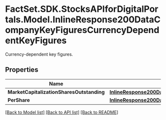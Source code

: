 # FactSet.SDK.StocksAPIforDigitalPortals.Model.InlineResponse200DataCompanyKeyFiguresCurrencyDependentKeyFigures
Currency-dependent key figures.

## Properties

Name | Type | Description | Notes
------------ | ------------- | ------------- | -------------
**MarketCapitalizationSharesOutstanding** | [**InlineResponse200DataCompanyKeyFiguresCurrencyDependentKeyFiguresMarketCapitalizationSharesOutstanding**](InlineResponse200DataCompanyKeyFiguresCurrencyDependentKeyFiguresMarketCapitalizationSharesOutstanding.md) |  | [optional] 
**PerShare** | [**InlineResponse200DataCompanyKeyFiguresCurrencyDependentKeyFiguresPerShare**](InlineResponse200DataCompanyKeyFiguresCurrencyDependentKeyFiguresPerShare.md) |  | [optional] 

[[Back to Model list]](../README.md#documentation-for-models) [[Back to API list]](../README.md#documentation-for-api-endpoints) [[Back to README]](../README.md)

